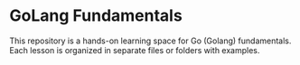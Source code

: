 # GoLang Fundamentals

This repository is a hands-on learning space for Go (Golang) fundamentals.  
Each lesson is organized in separate files or folders with examples.